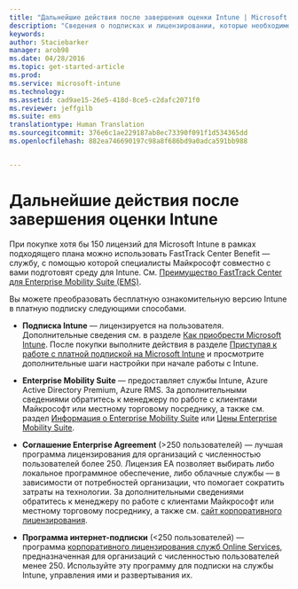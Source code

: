 ```yaml
---
title: "Дальнейшие действия после завершения оценки Intune | Microsoft Intune"
description: "Сведения о подписках и лицензировании, которые необходимо знать после настройки бесплатной 30-дневной ознакомительной версии Intune"
keywords: 
author: Staciebarker
manager: arob98
ms.date: 04/28/2016
ms.topic: get-started-article
ms.prod: 
ms.service: microsoft-intune
ms.technology: 
ms.assetid: cad9ae15-26e5-418d-8ce5-c2dafc2071f0
ms.reviewer: jeffgilb
ms.suite: ems
translationtype: Human Translation
ms.sourcegitcommit: 376e6c1ae229187ab8ec73390f091f1d534365dd
ms.openlocfilehash: 882ea746690197c98a8f686bd9a0adca591bb988


---
```


# Дальнейшие действия после завершения оценки Intune
При покупке хотя бы 150 лицензий для Microsoft Intune в рамках подходящего плана можно использовать FastTrack Center Benefit — службу, c помощью которой специалисты Майкрософт совместно c вами подготовят среду для Intune. См. [Преимущество FastTrack Center для Enterprise Mobility Suite (EMS)](https://docs.microsoft.com/enterprise-mobility/Solutions/fasttrack-center-benefit-for-enterprise-mobility-suite-ems).

Вы можете преобразовать бесплатную ознакомительную версию Intune в платную подписку следующими способами.

-   **Подписка Intune** — лицензируется на пользователя. Дополнительные сведения см. в разделе [Как приобрести Microsoft Intune](http://www.microsoft.com/en-us/server-cloud/products/microsoft-intune/Purchasing.aspx). После покупки выполните действия в разделе [Приступая к работе с платной подпиской на Microsoft Intune](/intune/get-started/start-with-a-paid-subscription-to-microsoft-intune) и просмотрите дополнительные шаги настройки при начале работы с Intune.

-   **Enterprise Mobility Suite** — предоставляет службы Intune, Azure Active Directory Premium, Azure RMS. За дополнительными сведениями обратитесь к менеджеру по работе с клиентами Майкрософт или местному торговому посреднику, а также см. раздел [Информация о Enterprise Mobility Suite](https://www.microsoft.com/en-us/server-cloud/enterprise-mobility/overview.aspx) или [Цены Enterprise Mobility Suite](http://www.microsoft.com/en-us/server-cloud/products/enterprise-mobility-suite/Purchasing.aspx).

-   **Соглашение Enterprise Agreement** (&gt;250 пользователей) — лучшая программа лицензирования для организаций с численностью пользователей более 250. Лицензия EA позволяет выбирать либо локальное программное обеспечение, либо облачные службы –– в зависимости от потребностей организации, что помогает сократить затраты на технологии. За дополнительными сведениями обратитесь к менеджеру по работе с клиентами Майкрософт или местному торговому посреднику, а также см. [сайт корпоративного лицензирования](http://www.microsoft.com/licensing/licensing-options/enterprise.aspx).

-   **Программа интернет-подписки** (&lt;250 пользователей) — программа [корпоративного лицензирования служб Online Services](http://www.microsoft.com/licensing/online-services/default.aspx), предназначенная для организаций с численностью пользователей менее 250. Используйте эту программу для подписки на службы Intune, управления ими и развертывания их.



<!--HONumber=Jul16_HO3-->


